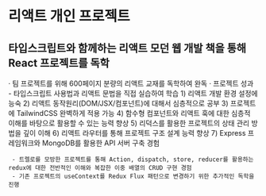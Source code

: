 <h1>리액트 개인 프로젝트</h1>
<h2>타입스크립트와 함께하는 리액트 모던 웹 개발 책을 통해 React 프로젝트를 독학</h2>

 · 팀 프로젝트를 위해 600페이지 분량의 리액트 교재를 독학하여 완독
 · 프로젝트 성과 
     - 타입스크립트 사용법과 리액트 문법을 직접 실습하여 학습
     1) 리액트 개발 환경 설정에 능숙
     2) 리액트 동작원리(DOM/JSX/컴포넌트)에 대해서 심층적으로 공부
     3) 프로젝트에 TailwindCSS 완벽하게 적용 가능
     4) 함수형 컴포넌트와 리액트 훅에 대한 심층적 이해를 바탕으로 활용할 수 있는 능력 향상
     5) 리덕스를 활용한 프로젝트의 상태 관리 방법을 깊이 이해
     6) 리액트 라우터를 통해 프로젝트 구조 설계 능력 향상
     7) Express 프레임워크와 MongoDB를 활용한 API 서버 구축 경험
     
     - 트렐로를 모방한 프로젝트를 통해 Action, dispatch, store, reducer를 활용하는 redux에 대한 전반적인 이해와 복잡한 이중 배열의 CRUD 구현 경험
     - 기존 프로젝트의 useContext를 Redux Flux 패턴으로 변경하기 위한 추가적인 독학을 진행
